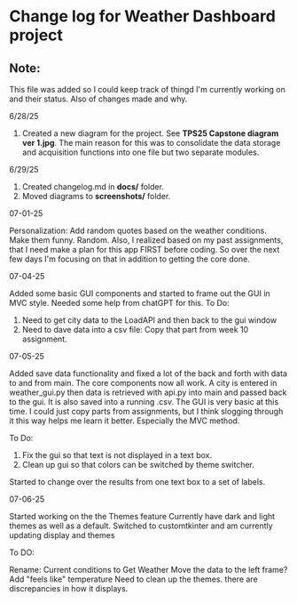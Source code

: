# Change log for Weather Dashboard project

## Note:

This file was added so I could keep track of thingd I'm currently working on and their status. Also of changes 
made and why.

6/28/25

1. Created a new diagram for the project. See **TPS25 Capstone diagram ver 1.jpg**. The main reason for this was to consolidate the data storage and acquisition functions into one file but two separate modules. 

6/29/25

1. Created changelog.md in **docs/** folder.
2. Moved diagrams to **screenshots/** folder.

07-01-25

Personalization: Add random quotes based on the weather conditions. Make them funny. Random.
Also, I realized based on my past assignments, that I need make a plan for this app FIRST before coding. So over the next few days I'm focusing on that in addition to getting the core done.

07-04-25

Added some basic GUI components and started to frame out the GUI in MVC style. Needed some help from chatGPT for this.
To Do:

1. Need to get city data to the LoadAPI and then back to the gui window
2. Need to dave data into a csv file: Copy that part from week 10 assignment.

07-05-25

Added save data functionality and fixed a lot of the back and forth with data to and from main.
The core components now all work. A city is entered in weather_gui.py then data is retrieved with api.py into main and passed back to the gui. It is also saved into a running .csv. The GUI is very basic at this time. I could just copy parts from assignments, but I think slogging through it this way helps me learn it better. Especially the MVC method. 

To Do:

1. Fix the gui so that text is not displayed in a text box.
2. Clean up gui so that colors can be switched by theme switcher.

Started to change over the results from one text box to a set of labels.

07-06-25

Started working on the the Themes feature
Currently have dark and light themes as well as a default.
Switched to customtkinter and am currently updating display and themes

To DO:

Rename: Current conditions to Get Weather
Move the data to the left frame?
Add "feels like" temperature
Need to clean up the themes. there are discrepancies in how it displays. 



